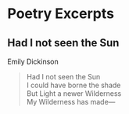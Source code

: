# Poetry Excerpts

## Had I not seen the Sun

Emily Dickinson

> Had I not seen the Sun<br>
> I could have borne the shade<br>
> But Light a newer Wilderness<br>
> My Wilderness has made—
